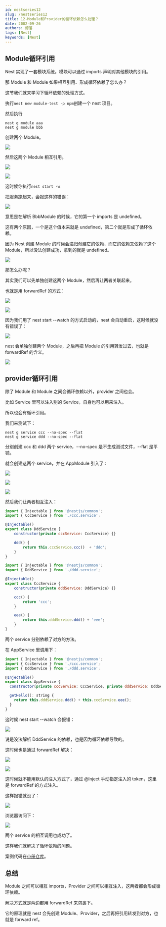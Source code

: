 ```yaml
---
id: nestseries12
slug: /nestseries12
title: 12-Module和Provider的循环依赖怎么处理？
date: 2002-09-26
authors: 鲸落
tags: [Nest]
keywords: [Nest]
---
```


## Module循环引用

Nest 实现了一套模块系统，模块可以通过 imports 声明对其他模块的引用。

那 Module 和 Module 如果相互引用、形成循环依赖了怎么办？

这节我们就来学习下循环依赖的处理方式。

执行`nest new module-test -p npm`创建一个 nest 项目。

然后执行

```
nest g module aaa
nest g module bbb
```

创建两个 Module。

![](12-Module和Provider的循环依赖怎么处理？.assets/b145b0bb0e9b4f859c9d75d048a659bdtplv-k3u1fbpfcp-watermark.png)

然后这两个 Module 相互引用。

![](12-Module和Provider的循环依赖怎么处理？.assets/b52f40029b84469fa53c670856d62fb6tplv-k3u1fbpfcp-watermark.png)

![](12-Module和Provider的循环依赖怎么处理？.assets/31b0562d4fa948c18624a0889f2c247btplv-k3u1fbpfcp-watermark.png)

这时候你执行`nest start -w`

把服务跑起来，会报这样的错误：

![](12-Module和Provider的循环依赖怎么处理？.assets/0894ff37cf7a42cab36ca61ea7cad9bctplv-k3u1fbpfcp-watermark.png)

意思是在解析 BbbModule 的时候，它的第一个 imports 是 undefined。

这有两个原因，一个是这个值本来就是 undefined，第二个就是形成了循环依赖。

因为 Nest 创建 Module 的时候会递归创建它的依赖，而它的依赖又依赖了这个 Module，所以没法创建成功，拿到的就是 undefined。

![](12-Module和Provider的循环依赖怎么处理？.assets/5bda90b0fd1e4f0fbd4f872e2c7ae327tplv-k3u1fbpfcp-watermark.png)

那怎么办呢？

其实我们可以先单独创建这两个 Module，然后再让两者关联起来。

也就是用 forwardRef 的方式：

![](12-Module和Provider的循环依赖怎么处理？.assets/0f2e08ce8fb944868db92d7be777331ctplv-k3u1fbpfcp-watermark.png)

![](12-Module和Provider的循环依赖怎么处理？.assets/dae2d5625c504e21a3c5330aabc13231tplv-k3u1fbpfcp-watermark.png)

因为我们用了 nest start --watch 的方式启动的，nest 会自动重启，这时候就没有错误了：

![](12-Module和Provider的循环依赖怎么处理？.assets/cfaf18c45ea04f99b78f0e82ec140446tplv-k3u1fbpfcp-watermark.png)

nest 会单独创建两个 Module，之后再把 Module 的引用转发过去，也就是 forwardRef 的含义。

![](12-Module和Provider的循环依赖怎么处理？.assets/cd11a70d489e49109dd1dbfe472fb733tplv-k3u1fbpfcp-watermark.png)



## provider循环引用

除了 Module 和 Module 之间会循环依赖以外，provider 之间也会。

比如 Service 里可以注入别的 Service，自身也可以用来注入。

所以也会有循环引用。

我们来测试下：

```
nest g service ccc --no-spec --flat
nest g service ddd --no-spec --flat
```

分别创建 ccc 和 ddd 两个 service，--no-spec 是不生成测试文件，--flat 是平铺。

就会创建这两个 service，并在 AppModule 引入了：

![](12-Module和Provider的循环依赖怎么处理？.assets/958176426526409aba5af44f47d7af98tplv-k3u1fbpfcp-watermark.png)

![](12-Module和Provider的循环依赖怎么处理？.assets/4455caf154c24001bc67a5a31ada8ae7tplv-k3u1fbpfcp-watermark.png)

![](12-Module和Provider的循环依赖怎么处理？.assets/1ec94f9a9eb849e8bf5011735555a8d8tplv-k3u1fbpfcp-watermark.png)

然后我们让两者相互注入：

```javascript
import { Injectable } from '@nestjs/common';
import { CccService } from './ccc.service';

@Injectable()
export class DddService {
    constructor(private cccService: CccService) {}

    ddd() {
        return this.cccService.ccc()  + 'ddd';
    }
}
```

```javascript
import { Injectable } from '@nestjs/common';
import { DddService } from './ddd.service';

@Injectable()
export class CccService {
    constructor(private dddService: DddService) {}

    ccc() {
        return 'ccc';
    }

    eee() {
        return this.dddService.ddd() + 'eee';
    }
}
```

两个 service 分别依赖了对方的方法。

在 AppService 里调用下：

```javascript
import { Injectable } from '@nestjs/common';
import { CccService } from './ccc.service';
import { DddService } from './ddd.service';

@Injectable()
export class AppService {
  constructor(private cccService: CccService, private dddService: DddService){}

  getHello(): string {
    return this.dddService.ddd() + this.cccService.eee();
  }
}
```

这时候 nest start --watch 会报错：

![](12-Module和Provider的循环依赖怎么处理？.assets/14ca2992e0a54e5a8fa277946691a1actplv-k3u1fbpfcp-watermark.png)

说是没法解析 DddService 的依赖，也是因为循环依赖导致的。

这时候也是通过 forwardRef 解决：

![](12-Module和Provider的循环依赖怎么处理？.assets/f1bc24f5721e483bbcd293551be7084btplv-k3u1fbpfcp-watermark.png)

![](12-Module和Provider的循环依赖怎么处理？.assets/27e95c0964c748ea8edca908ef6c3d40tplv-k3u1fbpfcp-watermark.png)

这时候就不能用默认的注入方式了，通过 @Inject 手动指定注入的 token，这里是 forwardRef 的方式注入。

这样报错就没了：

![](12-Module和Provider的循环依赖怎么处理？.assets/830830a9b3014d938676715f2f73510atplv-k3u1fbpfcp-watermark.png)

浏览器访问下：

![](12-Module和Provider的循环依赖怎么处理？.assets/18746407a2c04e058f1ce0223c8ef8b8tplv-k3u1fbpfcp-watermark.png)

两个 service 的相互调用也成功了。

这样我们就解决了循环依赖的问题。

案例代码在[小册仓库](https://github.com/QuarkGluonPlasma/nestjs-course-code/tree/main/circular-dependency)。



## 总结

Module 之间可以相互 imports，Provider 之间可以相互注入，这两者都会形成循环依赖。

解决方式就是两边都用 forwardRef 来包裹下。

它的原理就是 nest 会先创建 Module、Provider，之后再把引用转发到对方，也就是 forward ref。

